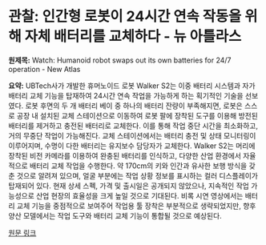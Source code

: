 # 관찰: 인간형 로봇이 24시간 연속 작동을 위해 자체 배터리를 교체하다 - 뉴 아틀라스

**원제목:** Watch: Humanoid robot swaps out its own batteries for 24/7 operation - New Atlas

**요약:** UBTech사가 개발한 휴머노이드 로봇 Walker S2는 이중 배터리 시스템과 자가 배터리 교체 기능을 탑재하여 24시간 연속 작업을 가능하게 하는 획기적인 기술을 선보였다.  로봇 후면의 두 개 배터리 베이 중 하나의 배터리 잔량이 부족해지면, 로봇은 스스로 공장 내 설치된 교체 스테이션으로 이동하여 로봇 팔에 장착된 도구를 이용해 방전된 배터리를 제거하고 충전된 배터리로 교체한다. 이를 통해 작업 중단 시간을 최소화하고, 거의 무중단 작업이 가능해진다. 교체 스테이션에서는 배터리 충전 및 상태 모니터링이 이루어지며,  수명이 다한 배터리는 유지보수 담당자가 교체한다.  Walker S2는 머리에 장착된 비전 카메라를 이용하여 완충된 배터리를 인식하고, 다양한 산업 환경에서 자율적으로 배터리 교체 작업을 수행한다. 약 170cm의 키와 인간과 유사한 보행 방식을 갖춘 것으로 알려져 있으며, 얼굴 부분에는 작업 상황 정보를 표시하는 컬러 디스플레이가 탑재되어 있다.  현재 상세 스펙, 가격 및 출시일은 공개되지 않았으나,  지속적인 작업 가능성으로 산업 현장의 효율성을 크게 높일 것으로 기대된다.  비록 시연 영상에서는 배터리 교체 기능을 중점적으로 보여주어 작업용 툴 장착은 부분적으로 생략되었지만,  향후 양산 모델에서는 작업 도구와 배터리 교체 기능이 통합될 것으로 예상된다.

[원문 링크](https://newatlas.com/ai-humanoids/walker-s2-humanoid-robot-swaps-batteries/)

